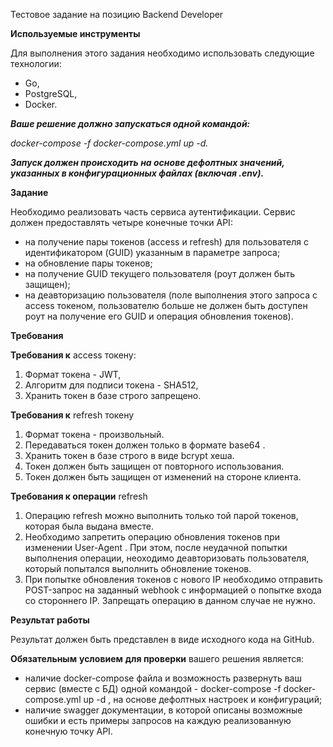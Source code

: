Тестовое задание на позицию Backend Developer

**Используемые инструменты**

Для выполнения этого задания необходимо использовать следующие технологии:

- Go,
- PostgreSQL,
- Docker.

***Ваше решение должно запускаться одной командой:***

*docker-compose -f docker-compose.yml up -d.*

***Запуск должен происходить на основе дефолтных значений, указанных в конфигурационных файлах (включая .env).***

**Задание**

Необходимо реализовать часть сервиса аутентификации. Сервис должен предоставлять четыре конечные точки API:

- на получение пары токенов (access и refresh) для пользователя с идентификатором (GUID) указанным в параметре запроса;
- на обновление пары токенов;
- на получение GUID текущего пользователя (роут должен быть защищен);
- на деавторизацию пользователя (поле выполнения этого запроса с  access токеном, пользователю больше не должен быть доступен роут на получение его GUID и операция обновления токенов).

**Требования**

**Требования к**  access токену:

1. Формат токена - JWT,
1. Алгоритм для подписи токена - SHA512,
1. Хранить токен в базе строго запрещено.

**Требования к**  refresh токену

1. Формат токена - произвольный.
1. Передаваться токен должен только в формате  base64 .
1. Хранить токен в базе строго в виде  bcrypt хеша.
1. Токен должен быть защищен от повторного использования.
1. Токен должен быть защищен от изменений на стороне клиента.

**Требования к операции**  refresh

1. Операцию refresh можно выполнить только той парой токенов, которая была выдана вместе.
1. Необходимо запретить операцию обновления токенов при изменении  User-Agent . При этом, после неудачной попытки выполнения операции, неоходимо деавторизовать пользователя, который попытался выполнить обновление токенов.
1. При попытке обновления токенов с нового IP необходимо отправить POST-запрос на заданный  webhook с информацией о попытке входа со стороннего IP. Запрещать операцию в данном случае не нужно.

**Результат работы**

Результат должен быть представлен в виде исходного кода на GitHub.

**Обязательным** **условием** **для проверки** вашего решения является:

- наличие  docker-compose файла и возможность развернуть ваш сервис (вместе с БД) одной командой -  docker-compose -f docker- compose.yml up -d , на основе дефолтных настроек и конфигураций;
- наличие swagger документации, в которой описаны возможные ошибки и есть примеры запросов на каждую реализованную конечную точку API.